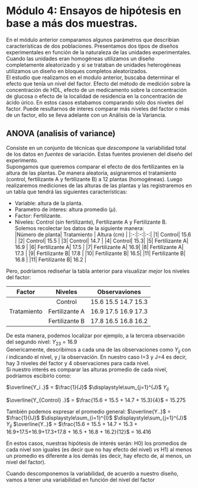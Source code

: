 # Módulo 4: Ensayos de hipótesis en base a más dos muestras.  
En el módulo anterior comparamos algunos parámetros que describían características de dos poblaciones. Presentamos dos tipos de diseños experimentales en función de la naturaleza de las unidades experimentales. Cuando las unidades eran homogéneas utilizamos un diseño completamente aleatorizado y si se trataban de unidades heterogéneas utilizamos un diseño en bloques completos aleatorizados.  
El estudio que realizamos en el modulo anterior, buscaba determinar el efecto que tenía un nivel del factor. Efecto del método de medición sobre la concentración de HDL, efecto de un medicamento sobre la concentración de glucosa o efecto de la localidad de residencia en la concentración de ácido úrico. En estos casos estabamos comparando sólo dos niveles del factor. Puede resultarnos de interes comparar más niveles del factor o más de un factor, ello se lleva adelante con un Análisis de la Variancia.  
## ANOVA (analisis of variance)  
Consiste en un conjunto de técnicas que _descompone_ la variabilidad total de los datos en _fuentes_ de variación. Estas fuentes provienen del diseño del experimento.  
Supongamos que queremos comparar el efecto de dos fertilizantes en la altura de las plantas. De manera aleatoria, asignaremos el tratamiento (control, fertilizante A y fertilizante B) a 12 plantas (homogéneas). Luego realizaremos mediciones de las alturas de las plantas y las registraremos en un tabla que tendrá las siguientes características:   
- Variable: altura de la planta.
- Parametro de interes: altura promedio ($\mu$).
- Factor: Fertilizante.
- Niveles: Control (sin fertilizante), Fertilizante A y Fertilizante B.  
Solemos recolectar los datos de la siguiente manera:  
  |Número de planta| Tratamiento | Altura (cm) |
  |:-:|:-:|:-:|
  |1| Control| 15.6 |
  |2| Control| 15.5 |
  |3| Control| 14.7 |
  |4| Control| 15.3|
  |5| Fertilizante A| 16.9 |
  |6| Fertilizante A| 17.5 |
  |7| Fertilizante A| 16.9|
  |8| Fertilizante A| 17.3 |
  |9| Fertilizante B| 17.8 |
  |10| Fertilizante B| 16.5|
  |11| Fertilizante B| 16.8 |
  |11| Fertilizante B| 16.2 |

Pero, podríamos rediseñar la tabla anterior para visualizar _mejor_ los niveles del factor:
<table>
    <thead>
        <tr>
            <th> Factor </th>
            <th> Niveles </th>
            <th> Observaviones </th>
        </tr>
    </thead>
    <tbody>
        <tr>
            <td rowspan=3 align="center"> Tratamiento </td>
            <td rowspan=1 align="center"> Control </td>
            <td align="center"> 15.6    15.5    14.7    15.3 </td>
        <tr>
            <td rowspan=1 align="center"> Fertilizante A </td>
            <td align="center"> 16.9    17.5    16.9    17.3 </td>
        <tr>
            <td rowspan=1 align="center"> Fertilizante B </td>
            <td align="center"> 17.8    16.5    16.8    16.2 </td>
    </tbody>
</table>  

De esta manera, podemos localizar por ejemplo, a la tercera observación del segundo nivel: $Y_{23}$ = 16.9  
Genericamente, describimos a cada una de las observaciones como $Y_{ij}$ con _i_ indicando el nivel, y _j_ la observación. En nuestro caso I=3 y J=4 es decir, hay 3 niveles del factor y 4 observaciones para cada nivel.  
Si nuestro interés es comparar las alturas promedio de cada nivel, podríamos escibirlo como:  

$\overline{Y_i .}$ = $\frac{1}{J}$ $\displaystyle\sum_{j=1}^{J}$ $Y_{ij}$  

$\overline{Y_{Control} .}$ = $\frac{15.6 + 15.5 + 14.7 + 15.3}{4}$ = 15.275  

También podemos expresar el promedio general:
$\overline{Y..}$ = $\frac{1}{IJ}$ $\displaystyle\sum_{i=1}^{I}$ $\displaystyle\sum_{j=1}^{J}$ $Y_{ij}$ 
$\overline{Y..}$ = $\frac{15.6 + 15.5 + 14.7 + 15.3 +  16.9+17.5+16.9+17.3+17.8 + 16.5 +  16.8 + 16.2}{12}$ = 16.416  

En estos casos, nuestras hipótesis de interés serán: H0) los promedios de cada nivel son iguales (es decir que no hay efecto del nivel) _vs_ H1) al menos un promedio es diferente a los demás (es decir, hay efecto de, al menos, un nivel del factor). 

Cuando descomponemos la variabilidad, de acuerdo a nuestro diseño, vamos a tener una variabilidad en función del nivel del factor
